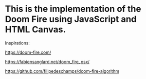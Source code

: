 # This is the implementation of the Doom Fire using JavaScript and HTML Canvas.

Inspirations:

https://doom-fire.com/

https://fabiensanglard.net/doom_fire_psx/

https://github.com/filipedeschamps/doom-fire-algorithm
